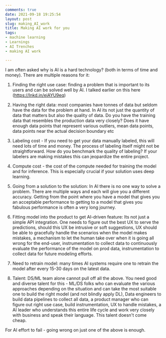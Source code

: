 ```yaml
---
comments: true
date: 2021-09-18 19:25:54
layout: post
slug: making_AI_work
title: Making AI work for you
tags:
- machine learning
- Learnings
- AI Trenches
- making AI work

---
```


I am often asked why is AI is a hard technology? (both in terms of time and money). There are multiple reasons for it: 

1. Finding the right use case: finding a problem that is important to its users and can be solved well by AI. I talked earlier on this here (https://lnkd.in/eiAYU9eq)

2. Having the right data: most companies have tonnes of data but seldom have the data for the problem at hand. In AI its not just the quantity of data that matters but also the quality of data. Do you have the training data that resembles the production data very closely? Does it have enough data points that represent various outliers, mean data points, data points near the actual decision boundary etc 

3. Labeling cost - If you need to get your data manually labeled, this will need lots of time and money. The process of labeling itself might not be straightforward. How do you benchmark the quality of labeling? If your labelers are making mistakes this can jeopardize the entire project.  

4. Compute cost - the cost of the compute needed for training the model and for inference. This is especially crucial if your solution uses deep learning. 

5. Going from a solution to the solution: In AI there is no one way to solve a problem. There are multiple ways and each will give you a different accuracy. Getting from the point where you have a model that gives you an acceptable performance to getting to a model that gives you fabulous performance is often a very long journey.

6. Fitting model into the product to get AI-driven feature: Its not just a simple API integration. One needs to figure out the best UX to serve the predictions, should this UX be intrusive or soft suggestions, UX should be able to gracefully handle the scenarios when the model makes mistakes, a mechanism to let the human take over when it is going all wrong for the end-user, instrumentation to collect data to continuously evaluate the performance of the model on prod data, instrumentation to collect data for future modeling efforts. 

7. Need to retrain model: many times AI systems require one to retrain the model after every 15-30 days on the latest data. 

8. Talent: DS/ML team alone cannot pull off all the above. You need good and diverse talent for this - ML/DS folks who can evaluate the various approaches depending on the situation and can take the most suitable one to build the right model (and not blindly apply DL), Data engineers to build data pipelines to collect all data, a product manager who can figure out right use case, build instrumentation, UX to handle mistakes, a AI leader who understands this entire life cycle and work very closely with business and speak their language. This talent doesn't come cheap.

For AI effort to fail - going wrong on just one of the above is enough. 
